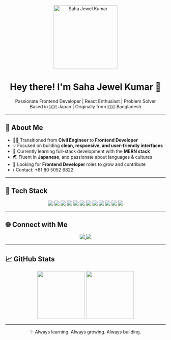 <div align="center">
  <img src="https://i.ibb.co/M5Pg0Lwb/Saha-Jewel-Kumar.jpg" height="200" alt="Saha Jewel Kumar" />
</div>

<h1 align="center">Hey there! I'm Saha Jewel Kumar 👋</h1>

<p align="center">
  Passionate Frontend Developer | React Enthusiast | Problem Solver <br/>
  Based in 🇯🇵 Japan | Originally from 🇧🇩 Bangladesh
</p>

---

## 🧠 About Me

- 🧑‍💻 Transitioned from **Civil Engineer** to **Frontend Developer**
- 💡 Focused on building **clean, responsive, and user-friendly interfaces**
- 🌱 Currently learning full-stack development with the **MERN stack**
- 🌏 Fluent in **Japanese**, and passionate about languages & cultures
- 🚀 Looking for **Frontend Developer** roles to grow and contribute
- 📞 Contact: +81 80 5052 6822

---

## 🚀 Tech Stack

<div align="center">

<!-- Core -->
<img src="https://img.shields.io/badge/JavaScript-F7DF1E?logo=javascript&logoColor=black&style=for-the-badge" />
<img src="https://img.shields.io/badge/TypeScript-3178C6?logo=typescript&logoColor=white&style=for-the-badge" />
<img src="https://img.shields.io/badge/React-61DAFB?logo=react&logoColor=black&style=for-the-badge" />
<img src="https://img.shields.io/badge/Redux-764ABC?logo=redux&logoColor=white&style=for-the-badge" />
<img src="https://img.shields.io/badge/TailwindCSS-06B6D4?logo=tailwindcss&logoColor=white&style=for-the-badge" />

<!-- Backend -->
<img src="https://img.shields.io/badge/Node.js-339933?logo=nodedotjs&logoColor=white&style=for-the-badge" />
<img src="https://img.shields.io/badge/Express.js-000000?logo=express&logoColor=white&style=for-the-badge" />
<img src="https://img.shields.io/badge/MongoDB-47A248?logo=mongodb&logoColor=white&style=for-the-badge" />

<!-- Tools -->
<img src="https://img.shields.io/badge/Git-F05032?logo=git&logoColor=white&style=for-the-badge" />
<img src="https://img.shields.io/badge/GitHub-181717?logo=github&logoColor=white&style=for-the-badge" />
<img src="https://img.shields.io/badge/VSCode-007ACC?logo=visualstudiocode&logoColor=white&style=for-the-badge" />
<img src="https://img.shields.io/badge/ChatGPT-10A37F?logo=openai&logoColor=white&style=for-the-badge" />

</div>

---

## 🌐 Connect with Me

<div align="center">
  <a href="https://www.linkedin.com/in/sahajewelkumar/" target="_blank">
    <img src="https://img.shields.io/badge/LinkedIn-0077B5?logo=linkedin&logoColor=white&style=for-the-badge" />
  </a>
  <a href="https://x.com/sahaJewelkumar" target="_blank">
    <img src="https://img.shields.io/badge/Twitter-1DA1F2?logo=twitter&logoColor=white&style=for-the-badge" />
  </a>
</div>

---

## 📈 GitHub Stats

<div align="center">
  <img src="https://github-readme-stats.vercel.app/api?username=Sahajewel&show_icons=true&theme=radical&count_private=true&hide_border=false" height="150" />
  <img src="https://github-readme-stats.vercel.app/api/top-langs/?username=Sahajewel&layout=compact&theme=radical&hide_border=false" height="150" />
</div>

---

<p align="center">
  ✨ Always learning. Always growing. Always building.
</p>
